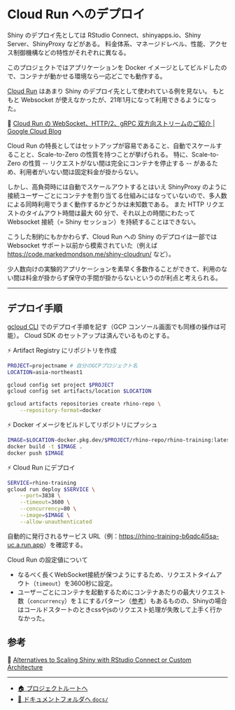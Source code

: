 # Cloud Run へのデプロイ

Shiny のデプロイ先としては RStudio Connect、shinyapps.io、Shiny Server、ShinyProxy などがある。
料金体系、マネージドレベル、性能、アクセス制御機構などの特性がそれぞれに異なる。

このプロジェクトではアプリケーションを Docker イメージとしてビルドしたので、コンテナが動かせる環境なら一応どこでも動作する。

[Cloud Run](https://cloud.google.com/run?hl=ja) はあまり Shiny のデプロイ先として使われている例を見ない。
もともと Websocket が使えなかったが、21年1月になって利用できるようになった。

🔗 [Cloud Run の WebSocket、HTTP/2、gRPC 双方向ストリームのご紹介 | Google Cloud Blog](https://cloud.google.com/blog/ja/products/serverless/cloud-run-gets-websockets-http-2-and-grpc-bidirectional-streams)

Cloud Run の特長としてはセットアップが容易であること、自動でスケールすることと、Scale-to-Zero の性質を持つことが挙げられる。
特に、Scale-to-Zero の性質 -- リクエストがない間は完全にコンテナを停止する -- があるため、利用者がいない間は固定料金が掛からない。

しかし、高負荷時には自動でスケールアウトするとはいえ ShinyProxy のように接続ユーザーごとにコンテナを割り当てる仕組みにはなっていないので、多人数による同時利用でうまく動作するかどうかは未知数である。
また HTTP リクエストのタイムアウト時間は最大 60 分で、それ以上の時間にわたって Websocket 接続（= Shiny セッション）を持続することはできない。

こうした制約にもかかわらず、Cloud Run への Shiny のデプロイは一部では Websocket サポート以前から模索されていた（例えば https://code.markedmondson.me/shiny-cloudrun/ など）。

少人数向けの実験的アプリケーションを素早く多数作ることができて、利用のない間は料金が掛からず保守の手間が掛からないというのが利点と考えられる。

---

## デプロイ手順

[gcloud CLI](https://cloud.google.com/sdk/gcloud?hl=ja) でのデプロイ手順を記す（GCP コンソール画面でも同様の操作は可能）。
Cloud SDK のセットアップは済んでいるものとする。

⚡️ Artifact Registry にリポジトリを作成

```sh
PROJECT=projectname # 自分のGCPプロジェクト名
LOCATION=asia-northeast1

gcloud config set project $PROJECT
gcloud config set artifacts/location $LOCATION

gcloud artifacts repositories create rhino-repo \
    --repository-format=docker
```

⚡️ Docker イメージをビルドしてリポジトリにプッシュ

```sh
IMAGE=$LOCATION-docker.pkg.dev/$PROJECT/rhino-repo/rhino-training:latest
docker build -t $IMAGE .
docker push $IMAGE
```

⚡️ Cloud Run にデプロイ

```sh
SERVICE=rhino-training
gcloud run deploy $SERVICE \
    --port=3838 \
    --timeout=3600 \
    --concurrency=80 \
    --image=$IMAGE \
    --allow-unauthenticated
```

自動的に発行されるサービス URL（例：<https://rhino-training-b6qdc4l5sa-uc.a.run.app>）を確認する。

Cloud Run の設定値について

- なるべく長くWebSocket接続が保つようにするため、リクエストタイムアウト（`timeout`）を3600秒に設定。
- ユーザーごとにコンテナを起動するためにコンテナあたりの最大リクエスト数（`concurrency`）を１にするパターン（[参考](https://cloud.google.com/run/docs/about-concurrency?hl=ja#concurrency-1)）もあるものの、Shinyの場合はコールドスタートのときcssやjsのリクエスト処理が失敗して上手く行かなかった。


## 参考

🔗 [Alternatives to Scaling Shiny with RStudio Connect or Custom Architecture](https://appsilon.com/alternatives-to-scaling-shiny/)

---

- [🏠 プロジェクトルートへ](https://github.com/terashim/rhino-training)
- [📗 ドキュメントフォルダへ `docs/`](./)
